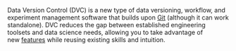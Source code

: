 Data Version Control (DVC) is a new type of data versioning, workflow, and experiment management software that builds upon [Git](https://git-scm.com/) (although it can work standalone). DVC reduces the gap between established engineering toolsets and data science needs, allowing you to take advantage of new [features](https://dvc.org/doc/user-guide/what-is-dvc#core-features) while reusing existing skills and intuition.